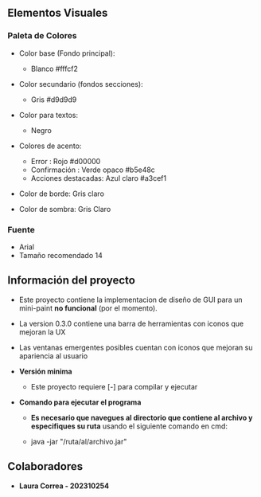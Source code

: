    
## Elementos Visuales


 ### Paleta de Colores
  - Color base (Fondo principal): 
     * Blanco #fffcf2
  - Color secundario (fondos secciones): 
    - Gris #d9d9d9
  - Color para textos:
      - Negro 
  - Colores de acento:
      - Error : Rojo #d00000
      - Confirmación : Verde opaco #b5e48c
      - Acciones destacadas: Azul claro #a3cef1

  - Color de borde: Gris claro
  - Color de sombra: Gris Claro 

 ### Fuente
 - Arial 
 - Tamaño recomendado 14

## Información del proyecto
-  Este proyecto contiene la implementacion de diseño de GUI para un mini-paint **no funcional** (por el momento).

-  La version 0.3.0 contiene una barra de herramientas con iconos que mejoran la UX
- Las ventanas emergentes posibles cuentan con iconos que mejoran su apariencia al usuario

- **Versión minima**
   - Este proyecto requiere [-] para compilar y ejecutar

- **Comando para ejecutar el programa** 
    -  **Es necesario que navegues al directorio que contiene al archivo y especifiques su ruta** usando el siguiente comando en cmd:
   
   -  java -jar "/ruta/al/archivo.jar"

## Colaboradores
 - **Laura Correa - 202310254** 
